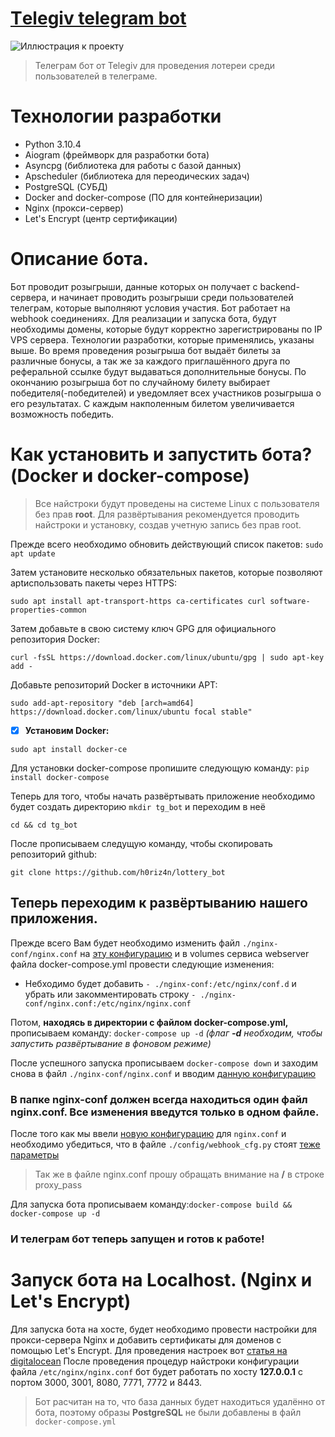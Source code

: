 # [Тelegiv telegram bot](https://github.com/h0riz4n/lottery_bot)
![Иллюстрация к проекту](https://github.com/h0riz4n/lottery_bot/blob/main/telegiv_bot.jpg)
> Телеграм бот от Telegiv для проведения лотереи среди пользователей в телеграме.

# Технологии разработки
- Python 3.10.4
- Aiogram (фреймворк для разработки бота)
- Asyncpg (библиотека для работы с базой данных)
- Apscheduler (библиотека для переодических задач)
- PostgreSQL (СУБД)
- Docker and docker-compose (ПО для контейнеризации)
- Nginx (прокси-сервер)
- Let's Encrypt (центр сертификации)

# Описание бота.
Бот проводит розыгрыши, данные которых он получает с backend-сервера, и начинает проводить розыгрыши среди пользователей телеграм, которые выполняют условия участия. Бот работает на webhook соединениях. Для реализации и запуска бота, будут необходимы домены, которые будут корректно зарегистрированы по IP VPS сервера. Технологии разработки, которые применялись, указаны выше. Во время проведения розыгрыша бот выдаёт билеты за различные бонусы, а так же за каждого приглашённого друга по реферальной ссылке будут выдаваться дополнительные бонусы. По окончанию розыгрыша бот по случайному билету выбирает победителя(-победителей) и уведомляет всех участников розыгрыша о его результатах. С каждым накполенным билетом увеличивается возможность победить.

# Как установить и запустить бота? (Docker и docker-compose)

> Все найстроки будут проведены на системе Linux с пользователя без прав **root**. Для развёртывания рекомендуется проводить найстроки и установку, cоздав учетную запись без прав root.

Прежде всего необходимо обновить действующий список пакетов: `sudo apt update`

Затем установите несколько обязательных пакетов, которые позволяют aptиспользовать пакеты через HTTPS:  

`sudo apt install apt-transport-https ca-certificates curl software-properties-common`

Затем добавьте в свою систему ключ GPG для официального репозитория Docker:

`curl -fsSL https://download.docker.com/linux/ubuntu/gpg | sudo apt-key add -`

Добавьте репозиторий Docker в источники APT:

`sudo add-apt-repository "deb [arch=amd64] https://download.docker.com/linux/ubuntu focal stable"`

- [x] **Установим Docker:**

`sudo apt install docker-ce`

Для установки docker-compose пропишите следующую команду: `pip install docker-compose`

Теперь для того, чтобы начать развёртывать приложение необходимо будет создать директорию `mkdir tg_bot` и переходим в неё 

`cd && cd tg_bot`

После прописываем следущую команду, чтобы скопировать репозиторий github:

`git clone https://github.com/h0riz4n/lottery_bot`

 ## Теперь переходим к развёртыванию нашего приложения.
 
Прежде всего Вам будет необходимо изменить файл `./nginx-conf/nginx.conf` на [эту конфигурацию](https://github.com/h0riz4n/lottery_bot/blob/main/nginx-conf/nginx_2.conf) и в volumes сервиса webserver файла docker-compose.yml провести следующие изменения:
- Небходимо будет добавить `- ./nginx-conf:/etc/nginx/conf.d` и убрать или закомментировать строку `- ./nginx-conf/nginx.conf:/etc/nginx/nginx.conf`

Потом, **находясь в директории с файлом docker-compose.yml,** прописываем команду: `docker-compose up -d` _(флаг **-d** необходим, чтобы запустить развёртывание в фоновом режиме)_

После успешного запуска прописываем `docker-compose down` и заходим снова в файл `./nginx-conf/nginx.conf` и вводим [данную конфигурацию](https://github.com/h0riz4n/lottery_bot/blob/main/nginx-conf/nginx.conf)

### В папке nginx-conf должен всегда находиться один файл nginx.conf. Все изменения введутся только в одном файле.

После того как мы ввели [новую конфигурацию](https://github.com/h0riz4n/lottery_bot/blob/main/nginx-conf/nginx.conf) для `nginx.conf` и необходимо убедиться, что в файле `./config/webhook_cfg.py` стоят [теже параметры](https://github.com/h0riz4n/lottery_bot/blob/main/config/webhook_cfg.py)

> Так же в файле nginx.conf прошу обращать внимание на **/** в строке proxy_pass

Для запуска бота прописываем команду:`docker-compose build && docker-compose up -d`

### И телеграм бот теперь запущен и готов к работе!

# Запуск бота на Localhost. (Nginx и Let's Encrypt)
Для запуска бота на хосте, будет необходимо провести настройки для прокси-сервера Nginx и добавить сертификаты для доменов с помощью Let's Encrypt. 
Для проведения настроек вот [статья на digitalocean](https://www.digitalocean.com/community/tutorials/how-to-secure-nginx-with-let-s-encrypt-on-ubuntu-20-04-ru)
После проведения процедур найстроки конфигурации файла `/etc/nginx/nginx.conf` бот будет работать по хосту **127.0.0.1** с портом 3000, 3001, 8080, 7771, 7772 и 8443. 

> Бот расчитан на то, что база данных будет находиться удалённо от бота, поэтому образы **PostgreSQL** не были добавлены в файл `docker-compose.yml`
